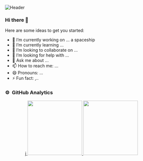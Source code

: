 ![Header](https://github.com/PyBaker/PyBaker/blob/main/wall.jpg "Header")

### Hi there 👋

[//]: # "**PyBaker/PyBaker** is a ✨ _special_ ✨ repository because its `README.md` (this file) appears on your GitHub profile."

Here are some ideas to get you started:

- 🔭 I’m currently working on ... a spaceship
- 🌱 I’m currently learning ...
- 👯 I’m looking to collaborate on ...
- 🤔 I’m looking for help with ...
- 💬 Ask me about ...
- 📫 How to reach me: ...
- 😄 Pronouns: ...
- ⚡ Fun fact: ,..

### ⚙️ &nbsp;GitHub Analytics

<p align="center">
<a href="https://github.com/AVS1508">j
  <img height="180em" src="https://github-readme-stats-eight-theta.vercel.app/api?username=AVS1508&show_icons=true&theme=algolia&include_all_commits=true&count_private=true"/>
  <img height="180em" src="https://github-readme-stats-eight-theta.vercel.app/api/top-langs/?username=AVS1508&layout=compact&langs_count=8&theme=algolia"/>
</a>
</p>
